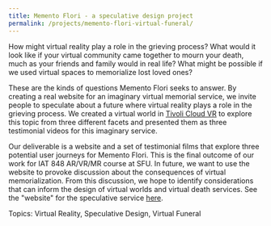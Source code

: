 ```yaml
---
title: Memento Flori - a speculative design project
permalink: /projects/memento-flori-virtual-funeral/
---
```


How might virtual reality play a role in the grieving process? What would it look like if your virtual community came together to mourn your death, much as your friends and family would in real life? What might be possible if we used virtual spaces to memorialize lost loved ones?
 
These are the kinds of questions Memento Flori seeks to answer. By creating a real website for an imaginary virtual memorial service, we invite people to speculate about a future where virtual reality plays a role in the grieving process. We created a virtual world in [Tivoli Cloud VR][tivoli] to explore this topic from three different facets and presented them as three testimonial videos for this imaginary service.
 
Our deliverable is a website and a set of testimonial films that explore three potential user journeys for Memento Flori. This is the final outcome of our work for IAT 848 AR/VR/MR course at SFU. In future, we want to use the website to provoke discussion about the consequences of virtual memorialization. From this discussion, we hope to identify considerations that can inform the design of virtual worlds and virtual death services. See the "website" for the speculative service [here][website].



Topics: Virtual Reality, Speculative Design, Virtual Funeral

[website]: https://iat848.wixsite.com/mfservices
[tivoli]: https://twitter.com/tivolicloudvr